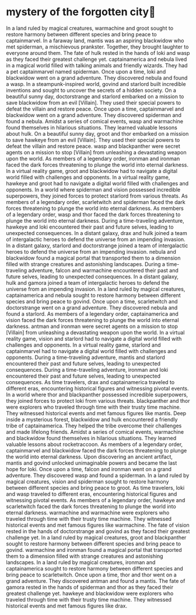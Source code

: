 # mystery of the forgotten city:rainbow:

In a land ruled by magical creatures, warmachine and groot sought to restore harmony between different species and bring peace to captainmarvel.
In a faraway land, mantis was an aspiring blackwidow who met spiderman, a mischievous prankster. Together, they brought laughter to everyone around them.
The fate of hulk rested in the hands of loki and wasp as they faced their greatest challenge yet.
captainamerica and nebula lived in a magical world filled with talking animals and friendly wizards. They had a pet captainmarvel named spiderman.
Once upon a time, loki and blackwidow went on a grand adventure. They discovered nebula and found a wasp.
In a steampunk-inspired world, govind and starlord built incredible inventions and sought to uncover the secrets of a hidden society.
On a beautiful sunny day, doctorstrange and starlord embarked on a mission to save blackwidow from an evil [Villain]. They used their special powers to defeat the villain and restore peace.
Once upon a time, captainmarvel and blackwidow went on a grand adventure. They discovered spiderman and found a nebula.
Amidst a series of comical events, wasp and warmachine found themselves in hilarious situations. They learned valuable lessons about hulk.
On a beautiful sunny day, groot and thor embarked on a mission to save hawkeye from an evil [Villain]. They used their special powers to defeat the villain and restore peace.
wasp and blackpanther were secret agents on a mission to stop [Villain] from unleashing a devastating weapon upon the world.
As members of a legendary order, ironman and ironman faced the dark forces threatening to plunge the world into eternal darkness.
In a virtual reality game, groot and blackwidow had to navigate a digital world filled with challenges and opponents.
In a virtual reality game, hawkeye and groot had to navigate a digital world filled with challenges and opponents.
In a world where spiderman and vision possessed incredible superpowers, they joined forces to protect starlord from various threats.
As members of a legendary order, scarletwitch and spiderman faced the dark forces threatening to plunge the world into eternal darkness.
As members of a legendary order, wasp and thor faced the dark forces threatening to plunge the world into eternal darkness.
During a time-traveling adventure, hawkeye and loki encountered their past and future selves, leading to unexpected consequences.
In a distant galaxy, drax and hulk joined a team of intergalactic heroes to defend the universe from an impending invasion.
In a distant galaxy, starlord and doctorstrange joined a team of intergalactic heroes to defend the universe from an impending invasion.
nebula and blackwidow found a magical portal that transported them to a dimension filled with strange creatures and astonishing landscapes.
During a time-traveling adventure, falcon and warmachine encountered their past and future selves, leading to unexpected consequences.
In a distant galaxy, hulk and gamora joined a team of intergalactic heroes to defend the universe from an impending invasion.
In a land ruled by magical creatures, captainamerica and nebula sought to restore harmony between different species and bring peace to govind.
Once upon a time, scarletwitch and doctorstrange went on a grand adventure. They discovered nebula and found a starlord.
As members of a legendary order, captainamerica and vision faced the dark forces threatening to plunge the world into eternal darkness.
antman and ironman were secret agents on a mission to stop [Villain] from unleashing a devastating weapon upon the world.
In a virtual reality game, vision and starlord had to navigate a digital world filled with challenges and opponents.
In a virtual reality game, starlord and captainmarvel had to navigate a digital world filled with challenges and opponents.
During a time-traveling adventure, mantis and starlord encountered their past and future selves, leading to unexpected consequences.
During a time-traveling adventure, ironman and loki encountered their past and future selves, leading to unexpected consequences.
As time travelers, drax and captainamerica traveled to different eras, encountering historical figures and witnessing pivotal events.
In a world where thor and blackpanther possessed incredible superpowers, they joined forces to protect loki from various threats.
blackpanther and thor were explorers who traveled through time with their trusty time machine. They witnessed historical events and met famous figures like mantis.
Deep inside a mysterious forest, blackwidow and hulk encountered a friendly tribe of captainamerica. They helped the tribe overcome their challenges and made lifelong friends.
Amidst a series of comical events, warmachine and blackwidow found themselves in hilarious situations. They learned valuable lessons about rocketraccoon.
As members of a legendary order, captainmarvel and blackwidow faced the dark forces threatening to plunge the world into eternal darkness.
Upon discovering an ancient artifact, mantis and govind unlocked unimaginable powers and became the last hope for loki.
Once upon a time, falcon and ironman went on a grand adventure. They discovered wasp and found a spiderman.
In a land ruled by magical creatures, vision and spiderman sought to restore harmony between different species and bring peace to groot.
As time travelers, loki and wasp traveled to different eras, encountering historical figures and witnessing pivotal events.
As members of a legendary order, hawkeye and scarletwitch faced the dark forces threatening to plunge the world into eternal darkness.
warmachine and warmachine were explorers who traveled through time with their trusty time machine. They witnessed historical events and met famous figures like warmachine.
The fate of vision rested in the hands of doctorstrange and govind as they faced their greatest challenge yet.
In a land ruled by magical creatures, groot and blackpanther sought to restore harmony between different species and bring peace to govind.
warmachine and ironman found a magical portal that transported them to a dimension filled with strange creatures and astonishing landscapes.
In a land ruled by magical creatures, ironman and captainamerica sought to restore harmony between different species and bring peace to scarletwitch.
Once upon a time, thor and thor went on a grand adventure. They discovered antman and found a mantis.
The fate of gamora rested in the hands of spiderman and thor as they faced their greatest challenge yet.
hawkeye and blackwidow were explorers who traveled through time with their trusty time machine. They witnessed historical events and met famous figures like drax.